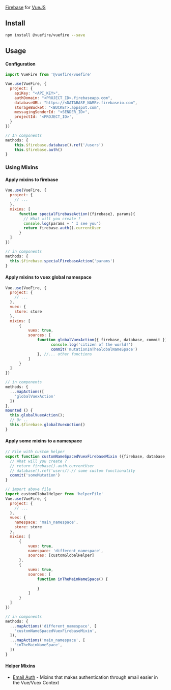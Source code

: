 [Firebase](https://firebase.google.com/docs/web/setup) for [VueJS](https://vuejs.org/)

## Install

```bash
npm install @vuefire/vuefire --save
```

## Usage
#### Configuration
```js
import VueFire from '@vuefire/vuefire'

Vue.use(VueFire, {
  project: {
    apiKey: "<API_KEY>",
    authDomain: "<PROJECT_ID>.firebaseapp.com",
    databaseURL: "https://<DATABASE_NAME>.firebaseio.com",
    storageBucket: "<BUCKET>.appspot.com",
    messagingSenderId: "<SENDER_ID>",
    projectId: '<PROJECT_ID>',
  }
})

// In components
methods: {
    this.$firebase.database().ref('/users')
    this.$firebase.auth()
}
```

### Using Mixins
#### Apply mixins to firebase
```js
Vue.use(VueFire, {
  project: {
    // ...
  },
  mixins: [
      function specialFirebaseAction({firebase}, params){
        // What will you create ?
        console.log(params + ' I see you')
        return firebase.auth().currentUser
      }
  ]
})

// in components
methods: {
  this.$firebase.specialFirebaseAction('params')
}
```

#### Apply mixins to vuex global namespace
```js
Vue.use(VueFire, {
  project: {
    // ...
  },
  vuex: {
    store: store
  },
  mixins: [
      {
          vuex: true,
          sources: [
              function globalVuexAction({ firebase, database, commit }) {
                    console.log('citizen of the world!')
                    commit('mutationInTheGlobalNameSpace')
              }, //... other functions
          ]
      }
  ]
})

// in components
methods: {
  ...mapActions([
    'globalVuexAction'
  ])
},
mounted () {
  this.globalVuexAction();
  // Or ..
  this.$firebase.globalVuexAction()
}
```

#### Apply some mixins to a namespace
```js
// File with custom helper
export function customNameSpacedVuexFirebaseMixin ({firebase, database, commit}) {
  // What will you create ?
  // return firebase().auth.currentUser
  // database().ref('users/).// some custom functionality
  commit('someMutation')
}
```
```js
// import above file
import customGlobalHelper from 'helperFile'
Vue.use(VueFire, {
  project: {
    // ...
  },
  vuex: {
    namespace: 'main_namespace',
    store: store
  },
  mixins: [
      {
          vuex: true,
          namespace: 'different_namespace',
          sources: [customGlobalHelper]
      },
      {
          vuex: true,
          sources: [
              function inTheMainNameSpace() {
                
              }
          ]
      }
  ]
})

// in components
methods: {
  ...mapActions('different_namespace', [
    'customNameSpacedVuexFirebaseMixin',
  ]),
  ...mapActions('main_namespace', [
    'inTheMainNameSpace',
  ])
}
```

#### Helper Mixins
* [Email Auth](https://github.com/nigeltiany/email-auth) - Mixins that makes authentication through email easier in the Vue/Vuex Context